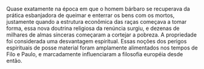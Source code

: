 ﻿Quase exatamente na época em que o homem bárbaro se recuperava da prática esbanjadora de queimar e enterrar os bens com os mortos, justamente quando a estrutura econômica das raças começava a tomar forma, essa nova doutrina religiosa da renúncia surgiu, e dezenas de milhares de almas sinceras começaram a cortejar a pobreza. A propriedade foi considerada uma desvantagem espiritual. Essas noções dos perigos espirituais de posse material foram amplamente alimentados nos tempos de Filo e Paulo, e marcadamente influenciaram a filosofia européia desde então.